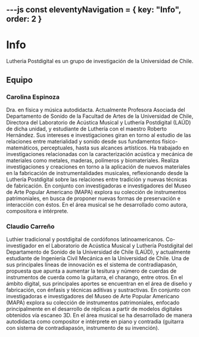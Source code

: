 ---js
const eleventyNavigation = {
 key: "Info",
 order: 2
}
---

# Info

Lutheria Postdigital es un grupo de investigación de la Universidad de Chile.

## Equipo

### Carolina Espinoza

Dra. en física y música autodidacta. Actualmente Profesora Asociada del Departamento de Sonido de la Facultad de Artes de la Universidad de Chile, Directora del Laboratorio de Acústica Musical y Luthería Postdigital (LAÚD) de dicha unidad, y estudiante de Luthería con el maestro Roberto Hernández. Sus intereses e investigaciones giran en torno al estudio de las relaciones entre materialidad y sonido desde sus fundamentos físico-matemáticos, perceptuales, hasta sus alcances artísticos. Ha trabajado en investigaciones relacionadas con la caracterización acústica y mecánica de materiales como metales, maderas, polímeros y biomateriales. Realiza investigaciones y creaciones en torno a la aplicación de nuevos materiales en la fabricación de instrumentalidades musicales, reflexionando desde la Luthería Postdigital sobre las relaciones entre tradición y nuevas técnicas de fabricación. En conjunto con investigadoras e investigadores del Museo de Arte Popular Americano (MAPA) explora su colección de instrumentos patrimoniales, en busca de proponer nuevas formas de preservación e interacción con éstos. En el área musical se he desarrollado como autora, compositora e intérprete.

### Claudio Carreño

Luthier tradicional y postdigital de cordófonos latinoamericanos. Co-investigador en el Laboratorio de Acústica Musical y Luthería Postdigital del Departamento de Sonido de la Universidad de Chile (LAÚD), y actualmente estudiante de Ingeniería Civil Mecánica en la Universidad de Chile.  Una de sus principales líneas de innovación es el sistema de contradiapasón, propuesta que apunta a aumentar la tesitura y número de cuerdas de instrumentos de cuerda como la guitarra, el charango, entre otros. En el ámbito digital, sus principales aportes se encuentran en el área de diseño y fabricación, con énfasis y técnicas aditivas y sustractivas. En conjunto con investigadoras e investigadores del Museo de Arte Popular Americano (MAPA) explora su colección de instrumentos patrimoniales, enfocado principalmente en el desarrollo de réplicas a partir de modelos digitales obtenidos vía escaneo 3D. En el área musical se ha desarrollado de manera autodidacta como compositor e intérprete en piano y contradia (guitarra con sistema de contradiapasón, instrumento de su invención).
